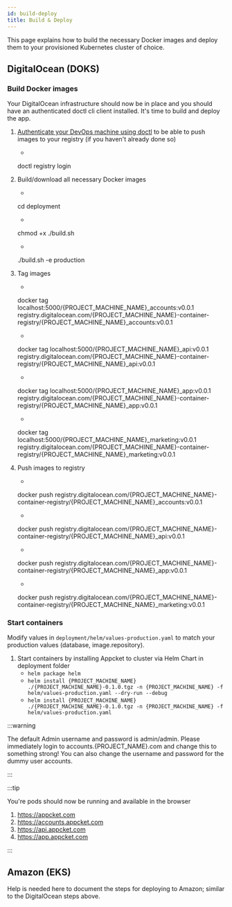 ```yaml
---
id: build-deploy
title: Build & Deploy
---
```


This page explains how to build the necessary Docker images and deploy them to your provisioned Kubernetes cluster of choice.

## DigitalOcean (DOKS)

### Build Docker images

Your DigitalOcean infrastructure should now be in place and you should have an authenticated doctl cli client installed. It's time to build and deploy the app.

1. [Authenticate your DevOps machine using doctl](https://docs.digitalocean.com/products/container-registry/how-to/use-registry-docker-kubernetes/#docker-integration) to be able to push images to your registry (if you haven't already done so)
    * ```
    doctl registry login

1. Build/download all necessary Docker images
    * ```
    cd deployment
    * ```
    chmod +x ./build.sh
    * ```
    ./build.sh -e production
1. Tag images
    * ````
    docker tag localhost:5000/{PROJECT_MACHINE_NAME}_accounts:v0.0.1 registry.digitalocean.com/{PROJECT_MACHINE_NAME}-container-registry/{PROJECT_MACHINE_NAME}_accounts:v0.0.1
    * ```
    docker tag localhost:5000/{PROJECT_MACHINE_NAME}_api:v0.0.1 registry.digitalocean.com/{PROJECT_MACHINE_NAME}-container-registry/{PROJECT_MACHINE_NAME}_api:v0.0.1
    * ```
    docker tag localhost:5000/{PROJECT_MACHINE_NAME}_app:v0.0.1 registry.digitalocean.com/{PROJECT_MACHINE_NAME}-container-registry/{PROJECT_MACHINE_NAME}_app:v0.0.1
    * ```
    docker tag localhost:5000/{PROJECT_MACHINE_NAME}_marketing:v0.0.1 registry.digitalocean.com/{PROJECT_MACHINE_NAME}-container-registry/{PROJECT_MACHINE_NAME}_marketing:v0.0.1
1. Push images to registry
    * ```
    docker push registry.digitalocean.com/{PROJECT_MACHINE_NAME}-container-registry/{PROJECT_MACHINE_NAME}_accounts:v0.0.1
    * ```
    docker push registry.digitalocean.com/{PROJECT_MACHINE_NAME}-container-registry/{PROJECT_MACHINE_NAME}_api:v0.0.1
    * ```
    docker push registry.digitalocean.com/{PROJECT_MACHINE_NAME}-container-registry/{PROJECT_MACHINE_NAME}_app:v0.0.1
    * ```
    docker push registry.digitalocean.com/{PROJECT_MACHINE_NAME}-container-registry/{PROJECT_MACHINE_NAME}_marketing:v0.0.1

### Start containers

Modify values in `deployment/helm/values-production.yaml` to match your production values (database, image.repository).

1. Start containers by installing Appcket to cluster via Helm Chart in deployment folder
    * `helm package helm`
    * `helm install {PROJECT_MACHINE_NAME} ./{PROJECT_MACHINE_NAME}-0.1.0.tgz -n {PROJECT_MACHINE_NAME} -f helm/values-production.yaml --dry-run --debug`
    * `helm install {PROJECT_MACHINE_NAME} ./{PROJECT_MACHINE_NAME}-0.1.0.tgz -n {PROJECT_MACHINE_NAME} -f helm/values-production.yaml`

:::warning

The default Admin username and password is admin/admin. Please immediately login to accounts.{PROJECT_NAME}.com and change this to something strong! You can also change the username and password for the dummy user accounts.

:::

:::tip

You're pods should now be running and available in the browser

1. https://appcket.com
1. https://accounts.appcket.com
1. https://api.appcket.com
1. https://app.appcket.com

:::

## Amazon (EKS)

Help is needed here to document the steps for deploying to Amazon; similar to the DigitalOcean steps above.